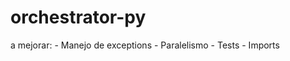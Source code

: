 # orchestrator-py

a mejorar:
    - Manejo de exceptions
    - Paralelismo
    - Tests
    - Imports
